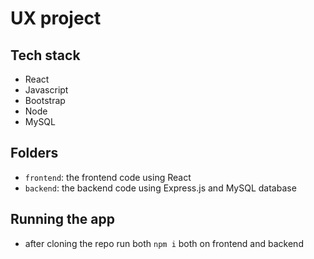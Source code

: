 # UX project

## Tech stack

- React
- Javascript
- Bootstrap
- Node
- MySQL

## Folders

- `frontend`: the frontend code using React
- `backend`: the backend code using Express.js and MySQL database

## Running the app
- after cloning the repo run both `npm i` both on frontend and backend



